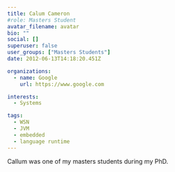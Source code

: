 ```yaml
---
title: Calum Cameron
#role: Masters Student
avatar_filename: avatar
bio: ""
social: []
superuser: false
user_groups: ["Masters Students"]
date: 2012-06-13T14:18:20.451Z

organizations:
  - name: Google
    url: https://www.google.com

interests:
  - Systems

tags:
  - WSN
  - JVM
  - embedded
  - language runtime
---
```

Callum was one of my masters students during my PhD.